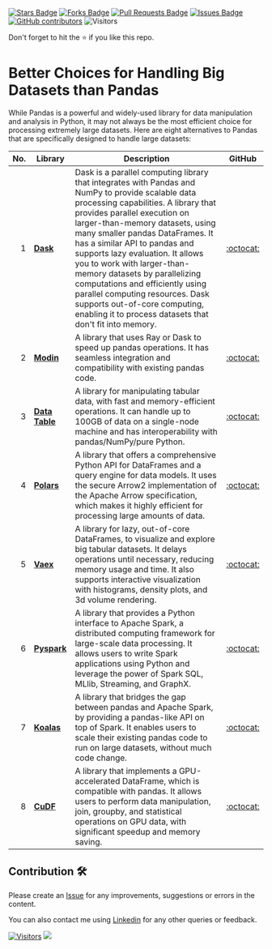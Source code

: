 <a href="https://github.com/drshahizan/Python-big-data/stargazers"><img src="https://img.shields.io/github/stars/drshahizan/Python-big-data" alt="Stars Badge"/></a>
<a href="https://github.com/drshahizan/Python-big-data/network/members"><img src="https://img.shields.io/github/forks/drshahizan/Python-big-data" alt="Forks Badge"/></a>
<a href="https://github.com/drshahizan/Python-big-data/pulls"><img src="https://img.shields.io/github/issues-pr/drshahizan/Python-big-data" alt="Pull Requests Badge"/></a>
<a href="https://github.com/drshahizan/Python-big-data/issues"><img src="https://img.shields.io/github/issues/drshahizan/Python-big-data" alt="Issues Badge"/></a>
<a href="https://github.com/drshahizan/Python-big-data/graphs/contributors"><img alt="GitHub contributors" src="https://img.shields.io/github/contributors/drshahizan/Python-big-data?color=2b9348"></a>
![Visitors](https://api.visitorbadge.io/api/visitors?path=https%3A%2F%2Fgithub.com%2Fdrshahizan%2FPython-big-data&labelColor=%23d9e3f0&countColor=%23697689&style=flat)

Don't forget to hit the :star: if you like this repo.

# Better Choices for Handling Big Datasets than Pandas

While Pandas is a powerful and widely-used library for data manipulation and analysis in Python, it may not always be the most efficient choice for processing extremely large datasets. Here are eight alternatives to Pandas that are specifically designed to handle large datasets:

| No. | Library         | Description | GitHub |
|-----:|-----------------|------------------------------------------------------------------------------------------------------------------------------------------------|:-----------------------------------------------------:|
| 1   | **[Dask](https://dask.org/)**         | Dask is a parallel computing library that integrates with Pandas and NumPy to provide scalable data processing capabilities. A library that provides parallel execution on larger-than-memory datasets, using many smaller pandas DataFrames. It has a similar API to pandas and supports lazy evaluation. It allows you to work with larger-than-memory datasets by parallelizing computations and efficiently using parallel computing resources. Dask supports out-of-core computing, enabling it to process datasets that don't fit into memory. | [:octocat:](https://github.com/dask/dask) |
| 2   | **[Modin](https://modin.readthedocs.io/)**        | A library that uses Ray or Dask to speed up pandas operations. It has seamless integration and compatibility with existing pandas code. | [:octocat:](https://github.com/modin-project/modin) |
| 3   | **[Data Table](https://datatable.readthedocs.io/)**   | A library for manipulating tabular data, with fast and memory-efficient operations. It can handle up to 100GB of data on a single-node machine and has interoperability with pandas/NumPy/pure Python. | [:octocat:](https://github.com/h2oai/datatable) |
| 4   | **[Polars](https://pola-rs.github.io/polars/)**       | A library that offers a comprehensive Python API for DataFrames and a query engine for data models. It uses the secure Arrow2 implementation of the Apache Arrow specification, which makes it highly efficient for processing large amounts of data. | [:octocat:](https://github.com/pola-rs/polars) |
| 5   | **[Vaex](https://vaex.io/)**         | A library for lazy, out-of-core DataFrames, to visualize and explore big tabular datasets. It delays operations until necessary, reducing memory usage and time. It also supports interactive visualization with histograms, density plots, and 3d volume rendering. | [:octocat:](https://github.com/vaexio/vaex) |
| 6   | **[Pyspark](spark.apache.org/)**      | A library that provides a Python interface to Apache Spark, a distributed computing framework for large-scale data processing. It allows users to write Spark applications using Python and leverage the power of Spark SQL, MLlib, Streaming, and GraphX. | [:octocat:](https://github.com/apache/spark) |
| 7   | **[Koalas](https://koalas.readthedocs.io/)**       | A library that bridges the gap between pandas and Apache Spark, by providing a pandas-like API on top of Spark. It enables users to scale their existing pandas code to run on large datasets, without much code change. | [:octocat:](https://github.com/databricks/koalas) |
| 8   | **[CuDF](https://docs.rapids.ai/api/cudf/stable/)** | A library that implements a GPU-accelerated DataFrame, which is compatible with pandas. It allows users to perform data manipulation, join, groupby, and statistical operations on GPU data, with significant speedup and memory saving. | [:octocat:](https://github.com/rapidsai/cudf) |

## Contribution 🛠️
Please create an [Issue](https://github.com/drshahizan/Python_EDA/issues) for any improvements, suggestions or errors in the content.

You can also contact me using [Linkedin](https://www.linkedin.com/in/drshahizan/) for any other queries or feedback.

[![Visitors](https://api.visitorbadge.io/api/visitors?path=https%3A%2F%2Fgithub.com%2Fdrshahizan&labelColor=%23697689&countColor=%23555555&style=plastic)](https://visitorbadge.io/status?path=https%3A%2F%2Fgithub.com%2Fdrshahizan)
![](https://hit.yhype.me/github/profile?user_id=81284918)
